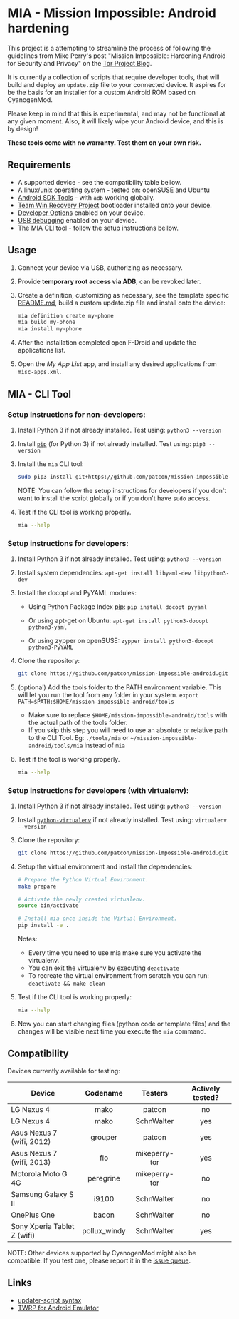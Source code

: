 
# MIA - Mission Impossible: Android hardening

This project is a attempting to streamline the process of following the
guidelines from Mike Perry's post "Mission Impossible: Hardening Android for
Security and Privacy" on the [Tor Project Blog](https://blog.torproject.org/blog/mission-impossible-hardening-android-security-and-privacy).

It is currently a collection of scripts that require developer tools, that will
build and deploy an `update.zip` file to your connected device. It aspires for
be the basis for an installer for a custom Android ROM based on CyanogenMod.

Please keep in mind that this is experimental, and may not be functional at any
given moment. Also, it will likely wipe your Android device, and this is by
design!

**These tools come with no warranty. Test them on your own risk.**


## Requirements
* A supported device - see the compatibility table bellow.
* A linux/unix operating system - tested on: openSUSE and Ubuntu
* [Android SDK Tools](https://developer.android.com/sdk/index.html#Other) - with `adb` working globally.
* [Team Win Recovery Project](http://teamw.in/project/twrp2) bootloader installed onto your device.
* [Developer Options](https://developer.android.com/tools/device.html#developer-device-options) enabled on your device.
* [USB debugging](https://developer.android.com/tools/device.html#setting-up) enabled on your device.
* The MIA CLI tool - follow the setup instructions bellow.


## Usage
1.  Connect your device via USB, authorizing as necessary.

2.  Provide **temporary root access via ADB**, can be revoked later.

3.  Create a definition, customizing as necessary, see the template specific
    [README.md](templates/README.md), build a custom update.zip file and install onto the device:
    ```bash
    mia definition create my-phone
    mia build my-phone
    mia install my-phone
    ```

3.  After the installation completed open F-Droid and update the applications
    list.

4.  Open the *My App List* app, and install any desired applications from
    `misc-apps.xml`.


## MIA - CLI Tool

### Setup instructions for non-developers:
1.  Install Python 3 if not already installed. Test using:
    `python3 --version`

2.  Install [`pip`](https://pip.pypa.io/en/latest/index.html) (for Python 3) if not already installed. Test using:
    `pip3 --version`

3.  Install the `mia` CLI tool:
    ```bash
    sudo pip3 install git+https://github.com/patcon/mission-impossible-android.git
    ```
    NOTE: You can follow the setup instructions for developers if you don't want
          to install the script globally or if you don't have `sudo` access.

4.  Test if the CLI tool is working properly.
    ```bash
    mia --help
    ```

### Setup instructions for developers:
1.  Install Python 3 if not already installed. Test using:
    `python3 --version`

2.  Install system dependencies: `apt-get install libyaml-dev libpython3-dev`

3.  Install the docopt and PyYAML modules:

    * Using Python Package Index [pip](https://pip.pypa.io/en/latest/index.html):
      `pip install docopt pyyaml`

    * Or using apt-get on Ubuntu:
      `apt-get install python3-docopt python3-yaml`

    * Or using zypper on openSUSE:
      `zypper install python3-docopt python3-PyYAML`

4.  Clone the repository:
    ```bash
    git clone https://github.com/patcon/mission-impossible-android.git
    ```

5.  (optional) Add the tools folder to the PATH environment variable. This will
    let you run the tool from any folder in your system.
    `export PATH=$PATH:$HOME/mission-impossible-android/tools`

    * Make sure to replace `$HOME/mission-impossible-android/tools` with the
      actual path of the tools folder.
    * If you skip this step you will need to use an absolute or relative
      path to the CLI Tool. Eg: `./tools/mia` or
      `~/mission-impossible-android/tools/mia` instead of `mia`

6. Test if the tool is working properly.
    ```bash
    mia --help
    ```

### Setup instructions for developers (with virtualenv):
1.  Install Python 3 if not already installed. Test using:
    `python3 --version`

2.  Install [`python-virtualenv`](https://virtualenv.pypa.io/en/latest/installation.html) if not already installed. Test using:
    `virtualenv --version`

3.  Clone the repository:
    ```bash
    git clone https://github.com/patcon/mission-impossible-android.git
    ```

4.  Setup the virtual environment and install the dependencies:
    ```bash
    # Prepare the Python Virtual Environment.
    make prepare

    # Activate the newly created virtualenv.
    source bin/activate

    # Install mia once inside the Virtual Environment.
    pip install -e .
    ```

    Notes:
    * Every time you need to use mia make sure you activate the virtualenv.
    * You can exit the virtualenv by executing `deactivate`
    * To recreate the virtual environment from scratch you can run:
      `deactivate && make clean`

5.  Test if the CLI tool is working properly:
    ```bash
    mia --help
    ```

6.  Now you can start changing files (python code or template files) and the
    changes will be visible next time you execute the `mia` command.


## Compatibility
Devices currently available for testing:

| Device | Codename | Testers | Actively tested? |
|--------|:--------:|:-------:|:----------------:|
| LG Nexus 4 | mako | patcon | no |
| LG Nexus 4 | mako | SchnWalter | yes |
| Asus Nexus 7 (wifi, 2012) | grouper | patcon | yes |
| Asus Nexus 7 (wifi, 2013) | flo | mikeperry-tor | yes |
| Motorola Moto G 4G | peregrine | mikeperry-tor | no |
| Samsung Galaxy S II | i9100 | SchnWalter | no |
| OnePlus One | bacon | SchnWalter | no |
| Sony Xperia Tablet Z (wifi) | pollux_windy | SchnWalter | yes |

NOTE: Other devices supported by CyanogenMod might also be compatible. If you
      test one, please report it in the [issue queue](https://github.com/patcon/mission-impossible-android/issues).


## Links
* [updater-script syntax](http://forum.xda-developers.com/wiki/Edify_script_language)
* [TWRP for Android Emulator](http://teamw.in/project/twrp2/169)
